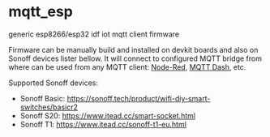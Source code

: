 # mqtt_esp
generic esp8266/esp32 idf iot mqtt client firmware

Firmware can be manually build and installed on devkit boards and also on Sonoff devices lister bellow.
It will connect to configured MQTT bridge from where can be used from any MQTT client: [Node-Red](https://nodered.org/), [MQTT Dash](https://play.google.com/store/apps/details?id=net.routix.mqttdash&hl=ro), etc.

Supported Sonoff devices: 
  * Sonoff Basic: https://sonoff.tech/product/wifi-diy-smart-switches/basicr2
  * Sonoff S20: https://www.itead.cc/smart-socket.html
  * Sonoff T1: https://www.itead.cc/sonoff-t1-eu.html

